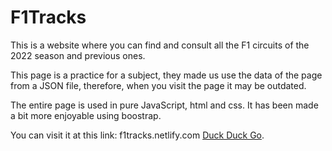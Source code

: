 # F1Tracks

This is a website where you can find and consult all the F1 circuits of the 2022 season and previous ones.

This page is a practice for a subject, they made us use the data of the page from a JSON file, therefore, when you visit the page it may be outdated.

The entire page is used in pure JavaScript, html and css. It has been made a bit more enjoyable using boostrap.

You can visit it at this link: f1tracks.netlify.com [Duck Duck Go](https://duckduckgo.com "The best search engine for privacy").
